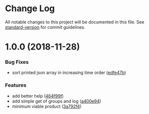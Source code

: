 # Change Log

All notable changes to this project will be documented in this file. See [standard-version](https://github.com/conventional-changelog/standard-version) for commit guidelines.

<a name="1.0.0"></a>
# 1.0.0 (2018-11-28)


### Bug Fixes

* sort printed json array in increasing time order ([edfe47b](https://github.com/johnslemmer/groupme-get-all-messages/commit/edfe47b))


### Features

* add better help ([464f99f](https://github.com/johnslemmer/groupme-get-all-messages/commit/464f99f))
* add simple get of groups and log ([a400e94](https://github.com/johnslemmer/groupme-get-all-messages/commit/a400e94))
* minimum viable product ([3a792f4](https://github.com/johnslemmer/groupme-get-all-messages/commit/3a792f4))
